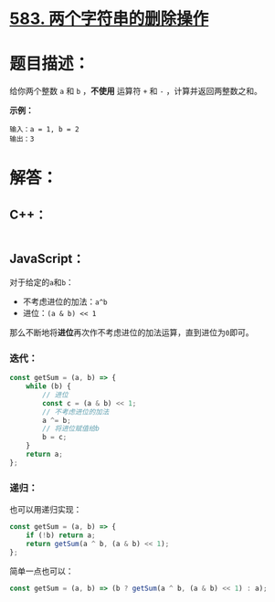 # [583. 两个字符串的删除操作](https://leetcode-cn.com/problems/delete-operation-for-two-strings/)

# 题目描述：

给你两个整数 `a` 和 `b` ，**不使用** 运算符 `+` 和 `-` ，计算并返回两整数之和。



**示例：**

```
输入：a = 1, b = 2
输出：3
```



# 解答：

## C++：

```cpp

```



## JavaScript：

对于给定的`a`和`b`：
- 不考虑进位的加法：`a^b`
- 进位：`(a & b) << 1`

那么不断地将**进位**再次作不考虑进位的加法运算，直到进位为`0`即可。

### 迭代：
```javascript
const getSum = (a, b) => {
    while (b) {
        // 进位
        const c = (a & b) << 1;
        // 不考虑进位的加法
        a ^= b;
        // 将进位赋值给b
        b = c;
    }
    return a;
};
```

### 递归：
也可以用递归实现：
```javascript
const getSum = (a, b) => {
    if (!b) return a;
    return getSum(a ^ b, (a & b) << 1);
};
```

简单一点也可以：
```javascript
const getSum = (a, b) => (b ? getSum(a ^ b, (a & b) << 1) : a);
```